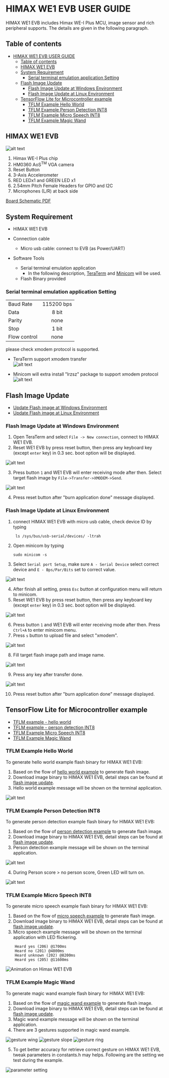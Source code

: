 # HIMAX WE1 EVB USER GUIDE

HIMAX WE1 EVB includes Himax WE-I Plus MCU, image sensor and rich peripheral supports. The details are given in the following paragraph.  


## Table of contents

- [HIMAX WE1 EVB USER GUIDE](#himax-we1-evb-user-guide)
  - [Table of contents](#table-of-contents)
  - [HIMAX WE1 EVB](#himax-we1-evb)
  - [System Requirement](#system-requirement)
    - [Serial terminal emulation application Setting](#serial-terminal-emulation-application-setting)
  - [Flash Image Update](#flash-image-update)
    - [Flash Image Update at Windows Environment](#flash-image-update-at-windows-environment)
    - [Flash Image Update at Linux Environment](#flash-image-update-at-linux-environment)
  - [TensorFlow Lite for Microcontroller example](#tensorflow-lite-for-microcontroller-example)
    - [TFLM Example Hello World](#tflm-example-hello-world)
    - [TFLM Example Person Detection INT8](#tflm-example-person-detection-int8)
    - [TFLM Example Micro Speech INT8](#tflm-example-micro-speech-int8)
    - [TFLM Example Magic Wand](#tflm-example-magic-wand)


## HIMAX WE1 EVB

![alt text](images/himax_we1_evb.png)

  1.	Himax WE-I Plus chip
  2.	HM0360 AoS<sup>TM</sup> VGA camera
  3.	Reset Button
  4.	3-Axis Accelerometer
  5.	RED LEDx1 and GREEN LED x1 
  6.	2.54mm Pitch Female Headers for GPIO and I2C
  7.	Microphones (L/R) at back side 

  <a href="docs/HIMAX_WE1_EVB_board_sch.pdf" target="_blank">Board Schematic PDF</a>

## System Requirement
  - HIMAX WE1 EVB
  - Connection cable
    - Micro usb cable: connect to EVB (as Power/UART)

  - Software Tools
    - Serial terminal emulation application
      - In the following description, [TeraTerm](https://ttssh2.osdn.jp/index.html.en) and [Minicom](https://linux.die.net/man/1/minicom) 
        will be used.
    - Flash Binary provided 


### Serial terminal emulation application Setting 

|   |  |
| :------------ |:---------------:|
| Baud Rate  | 115200 bps |
| Data | 8 bit |
| Parity  | none  |
| Stop  | 1 bit  |
| Flow control | none |


  please check xmodem protocol is supported.  
  - TeraTerm support xmodem transfer  
  ![alt text](images/teraterm_xmodem_support.png)

  - Minicom will extra install "lrzsz" package to support xmodem protocol  
  ![alt text](images/minicom_xmodem_support_eng.png)


## Flash Image Update

  - [Update Flash image at Windows Environment](#flash-image-update-at-windows-environment)
  - [Update Flash image at Linux Environment](#flash-image-update-at-linux-environment)

### Flash Image Update at Windows Environment

1. Open TeraTerm and select `File -> New connection`, connect to HIMAX WE1 EVB.
2. Reset WE1 EVB by press reset button, then press any keyboard key (except `enter` key) in 0.3 sec. boot option will be displayed.

![alt text](images/teraterm_boot_menu.png)

3. Press button `1` and WE1 EVB will enter receiving mode after then. Select target flash image by `File->Transfer->XMODEM->Send`.

![alt text](images/teraterm_xmodem_downloading.png)

4. Press reset button after "burn application done" message displayed.

### Flash Image Update at Linux Environment

1. connect HIMAX WE1 EVB with micro usb cable, check device ID by typing  

    ```
     ls /sys/bus/usb-serial/devices/ -ltrah
    ``` 
    
2. Open minicom by typing
    
    ```
    sudo minicom -s
    ```   
  
3. Select `Serial port Setup`, make sure `A - Serial Device` select correct device and `E - Bps/Par/Bits` set to correct value.   

![alt text](images/minicom_serial_port_setup.png)  

4. After finish all setting, press `Esc` button at configuration menu will return to minicom. 
5. Reset WE1 EVB by press reset button, then press any keyboard key (except `enter` key) in 0.3 sec. boot option will be displayed.

![alt text](images/minicom_boot_menu.png)

6. Press button `1` and WE1 EVB will enter receiving mode after then. Press `Ctrl+A` to enter minicom menu.
7. Press `s` button to upload file and select "xmodem".

![alt text](images/minicom_upload_menu.png)

8. Fill target flash image path and image name.

![alt text](images/minicom_upload_file_selection_image.png)

9. Press any key after transfer done.

![alt text](images/minicom_upload_file_done.png)

10. Press reset button after "burn application done" message displayed.

## TensorFlow Lite for Microcontroller example 

  - [TFLM example - hello world](#tflm-example-hello-world)
  - [TFLM example - person detection INT8](#tflm-example-person-detection-int8)
  - [TFLM Example Micro Speech INT8](#tflm-example-micro-speech-int8)
  - [TFLM Example Magic Wand](#tflm-example-magic-wand)

### TFLM Example Hello World

  To generate hello world example flash binary for HIMAX WE1 EVB:
  1. Based on the flow of [hello world example](https://github.com/tensorflow/tensorflow/tree/master/tensorflow/lite/micro/examples/hello_world#hello-world-example) to generate flash image. 
  2. Download image binary to HIMAX WE1 EVB, detail steps can be found at [flash image update](#flash-image-update).
  3. Hello world example message will be shown on the terminal application. 

![alt text](images/tflm_example_hello_world.png)

### TFLM Example Person Detection INT8

  To generate person detection example flash binary for HIMAX WE1 EVB:
  1. Based on the flow of [person detection example](https://github.com/tensorflow/tensorflow/tree/master/tensorflow/lite/micro/examples/person_detection_experimental#person-detection-example) to generate flash image. 
  2. Download image binary to HIMAX WE1 EVB, detail steps can be found at [flash image update](#flash-image-update).
  3. Person detection example message will be shown on the terminal application. 

![alt text](images/tflm_example_person_detection_int8.png)

  4. During Person score > no person score, Green LED will turn on.

![alt text](images/tflm_example_person_detection_int8_led.png)

### TFLM Example Micro Speech INT8

  To generate micro speech example flash binary for HIMAX WE1 EVB:
  1. Based on the flow of [micro speech example](https://github.com/tensorflow/tensorflow/tree/master/tensorflow/lite/micro/examples/micro_speech#micro-speech-example) to generate flash image. 
  2. Download image binary to HIMAX WE1 EVB, detail steps can be found at [flash image update](#flash-image-update).
  3. Micro speech example message will be shown on the terminal application with LED flickering. 

```
    Heard yes (206) @1700ms
    Heard no (201) @4800ms
    Heard unknown (202) @8200ms
    Heard yes (205) @11600ms
```
   ![Animation on Himax WE1 EVB](images/tflm_example_micro_speech_int8_led.gif)

### TFLM Example Magic Wand

  To generate magic wand example flash binary for HIMAX WE1 EVB:
  1. Based on the flow of [magic wand example](https://github.com/tensorflow/tensorflow/tree/master/tensorflow/lite/micro/examples/magic_wand#magic-wand-example) to generate flash image. 
  2. Download image binary to HIMAX WE1 EVB, detail steps can be found at [flash image update](#flash-image-update).
  3. Magic wand example message will be shown on the terminal application. 
  4. There are 3 gestures supported in magic wand example. 
   
   ![gesture wing](images/tflm_example_magic_wand_wing.png)
   ![gesture slope](images/tflm_example_magic_wand_slope.png)
   ![gesture ring](images/tflm_example_magic_wand_ring.png)
  
  5. To get better accuracy for retrieve correct gesture on HIMAX WE1 EVB, tweak parameters in constants.h may helps. Following are the setting we test during the example.
    
   ![parameter setting](images/tflm_example_magic_wand_setting.png)


   